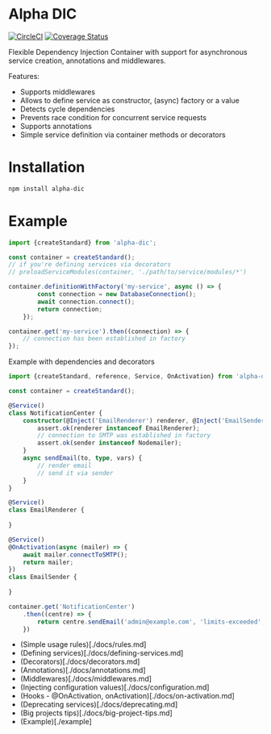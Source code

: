 # Alpha DIC

[![CircleCI](https://travis-ci.org/wookieb/alpha-dic.svg?branch=master)](https://travis-ci.org/wookieb/alpha-dic)
[![Coverage Status](https://coveralls.io/repos/github/wookieb/alpha-dic/badge.svg?branch=master)](https://coveralls.io/github/wookieb/alpha-dic?branch=master)

Flexible Dependency Injection Container with support for asynchronous service creation, annotations and middlewares.

Features:
* Supports middlewares
* Allows to define service as constructor, (async) factory or a value
* Detects cycle dependencies
* Prevents race condition for concurrent service requests
* Supports annotations
* Simple service definition via container methods or decorators

# Installation
```bash
npm install alpha-dic
```

# Example
```typescript
import {createStandard} from 'alpha-dic';

const container = createStandard();
// if you're defining services via decorators
// preloadServiceModules(container, './path/to/service/modules/*')

container.definitionWithFactory('my-service', async () => {
        const connection = new DatabaseConnection();
        await connection.connect();
        return connection;
    });

container.get('my-service').then((connection) => {
    // connection has been established in factory
});

```

Example with dependencies and decorators
```typescript
import {createStandard, reference, Service, OnActivation} from 'alpha-dic';

const container = createStandard();

@Service()
class NotificationCenter {
    constructor(@Inject('EmailRenderer') renderer, @Inject('EmailSender') sender) {
        assert.ok(renderer instanceof EmailRenderer);
        // connection to SMTP was established in factory
        assert.ok(sender instanceof Nodemailer);
    }
    async sendEmail(to, type, vars) {
        // render email
        // send it via sender
    }
}

@Service()
class EmailRenderer {
    
}

@Service()
@OnActivation(async (mailer) => {
    await mailer.connectToSMTP();
    return mailer;
})
class EmailSender {
    
}

container.get('NotificationCenter')
    .then((centre) => {
        return centre.sendEmail('admin@example.com', 'limits-exceeded', {})
    })
```

* (Simple usage rules)[./docs/rules.md]
* (Defining services)[./docs/defining-services.md]
* (Decorators)[./docs/decorators.md]
* (Annotations)[./docs/annotations.md]
* (Middlewares)[./docs/middlewares.md]
* (Injecting configuration values)[./docs/configuration.md]
* (Hooks - @OnActivation, onActivation)[./docs/on-activation.md]
* (Deprecating services)[./docs/deprecating.md]
* (Big projects tips)[./docs/big-project-tips.md]
* (Example)[./example]
